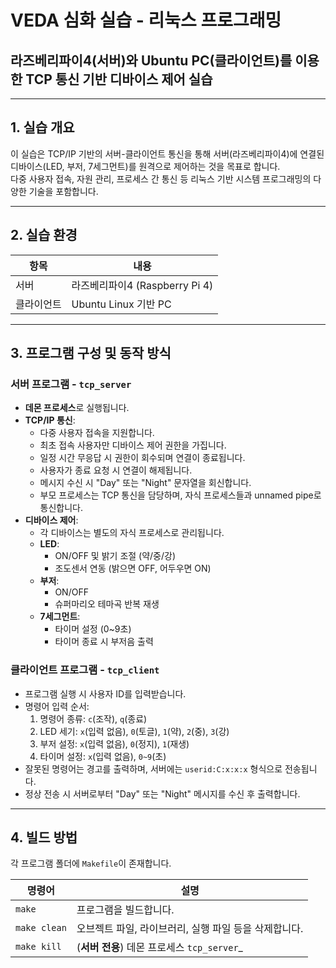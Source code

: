 # VEDA 심화 실습 - 리눅스 프로그래밍  
## 라즈베리파이4(서버)와 Ubuntu PC(클라이언트)를 이용한 TCP 통신 기반 디바이스 제어 실습

---

## 1. 실습 개요

이 실습은 TCP/IP 기반의 서버-클라이언트 통신을 통해 서버(라즈베리파이4)에 연결된 디바이스(LED, 부저, 7세그먼트)를 원격으로 제어하는 것을 목표로 합니다.  
다중 사용자 접속, 자원 관리, 프로세스 간 통신 등 리눅스 기반 시스템 프로그래밍의 다양한 기술을 포함합니다.

---

## 2. 실습 환경

| 항목       | 내용                         |
|------------|------------------------------|
| 서버       | 라즈베리파이4 (Raspberry Pi 4) |
| 클라이언트 | Ubuntu Linux 기반 PC         |

---

## 3. 프로그램 구성 및 동작 방식

### 서버 프로그램 - `tcp_server`

- **데몬 프로세스**로 실행됩니다.
- **TCP/IP 통신**:
  - 다중 사용자 접속을 지원합니다.
  - 최초 접속 사용자만 디바이스 제어 권한을 가집니다.
  - 일정 시간 무응답 시 권한이 회수되며 연결이 종료됩니다.
  - 사용자가 종료 요청 시 연결이 해제됩니다.
  - 메시지 수신 시 "Day" 또는 "Night" 문자열을 회신합니다.
  - 부모 프로세스는 TCP 통신을 담당하며, 자식 프로세스들과 unnamed pipe로 통신합니다.
- **디바이스 제어**:
  - 각 디바이스는 별도의 자식 프로세스로 관리됩니다.
  - **LED**:
    - ON/OFF 및 밝기 조절 (약/중/강)
    - 조도센서 연동 (밝으면 OFF, 어두우면 ON)
  - **부저**:
    - ON/OFF
    - 슈퍼마리오 테마곡 반복 재생
  - **7세그먼트**:
    - 타이머 설정 (0~9초)
    - 타이머 종료 시 부저음 출력

### 클라이언트 프로그램 - `tcp_client`

- 프로그램 실행 시 사용자 ID를 입력받습니다.
- 명령어 입력 순서:
  1. 명령어 종류: `c`(조작), `q`(종료)
  2. LED 세기: `x`(입력 없음), `0`(토글), `1`(약), `2`(중), `3`(강)
  3. 부저 설정: `x`(입력 없음), `0`(정지), `1`(재생)
  4. 타이머 설정: `x`(입력 없음), `0~9`(초)
- 잘못된 명령어는 경고를 출력하며, 서버에는 `userid:C:x:x:x` 형식으로 전송됩니다.
- 정상 전송 시 서버로부터 "Day" 또는 "Night" 메시지를 수신 후 출력합니다.

---

## 4. 빌드 방법

각 프로그램 폴더에 `Makefile`이 존재합니다.

| 명령어       | 설명                                                              |
|--------------|-------------------------------------------------------------------|
| `make`       | 프로그램을 빌드합니다.                                            |
| `make clean` | 오브젝트 파일, 라이브러리, 실행 파일 등을 삭제합니다.             |
| `make kill`  | (**서버 전용**) 데몬 프로세스 `tcp_server`_
